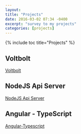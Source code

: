 ```yaml
---
layout:
title: "Projects"
date: 2016-03-02 07:34 -0400
excerpt: "survey to my projects"
categories: [projects]
---
```


{% include toc title="Projects" %}

##  Voltbolt
<i class="fa fa-fw fa-github"></i>[Voltbolt][voltbot]

  [voltbot]: https://github.com/slackerswithbots/presentation.git "https://github.com/slackerswithbots/presentation.git"

##  NodeJS Api Server
<i class="fa fa-fw fa-github"></i>[NodeJS Api Server][node]

  [node]: https://github.com/kmassada/node.git "https://github.com/kmassada/node.git"


##  Angular - TypeScript
<i class="fa fa-fw fa-github"></i>[Angular-Typescript][angulartypescript]

  [angulartypescript]: https://github.com/kmassada/angular-typescript.git "Angular Typescript"


